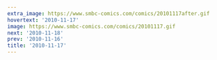 ```yaml
---
extra_image: https://www.smbc-comics.com/comics/20101117after.gif
hovertext: '2010-11-17'
image: https://www.smbc-comics.com/comics/20101117.gif
next: '2010-11-18'
prev: '2010-11-16'
title: '2010-11-17'
---
```

